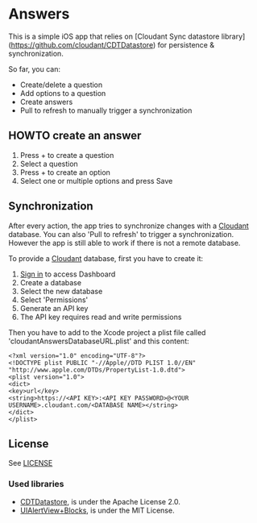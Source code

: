 # Answers
This is a simple iOS app that relies on [Cloudant Sync datastore library] (https://github.com/cloudant/CDTDatastore) for persistence & synchronization.

So far, you can:

* Create/delete a question
* Add options to a question
* Create answers
* Pull to refresh to manually trigger a synchronization

## HOWTO create an answer

1. Press + to create a question
2. Select a question
3. Press + to create an option
4. Select one or multiple options and press Save

## Synchronization

After every action, the app tries to synchronize changes with a [Cloudant](https://cloudant.com/) database. You can also 'Pull to refresh' to trigger a synchronization. However the app is still able to work if there is not a remote database.

To provide a [Cloudant](https://cloudant.com/) database, first you have to create it:

1. [Sign in](https://cloudant.com/sign-in/) to access Dashboard
2. Create a database
3. Select the new database
4. Select 'Permissions'
5. Generate an API key
6. The API key requires read and write permissions

Then you have to add to the Xcode project a plist file called 'cloudantAnswersDatabaseURL.plist' and this content:

```
<?xml version="1.0" encoding="UTF-8"?>
<!DOCTYPE plist PUBLIC "-//Apple//DTD PLIST 1.0//EN" "http://www.apple.com/DTDs/PropertyList-1.0.dtd">
<plist version="1.0">
<dict>
<key>url</key>
<string>https://<API KEY>:<API KEY PASSWORD>@<YOUR USERNAME>.cloudant.com/<DATABASE NAME></string>
</dict>
</plist>
```

## License

See [LICENSE](LICENSE)

### Used libraries
* [CDTDatastore](https://github.com/cloudant/CDTDatastore), is under the Apache License 2.0.
* [UIAlertView+Blocks](https://github.com/ryanmaxwell/UIAlertView-Blocks), is under the MIT License.